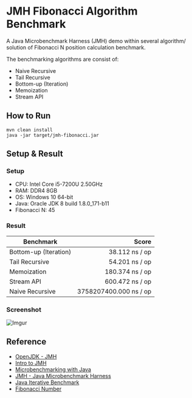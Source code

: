 # JMH Fibonacci Algorithm Benchmark

A Java Microbenchmark Harness (JMH) demo within several algorithm/ solution of Fibonacci N position calculation benchmark.

The benchmarking algorithms are consist of:

- Naive Recursive
- Tail Recursive
- Bottom-up (Iteration)
- Memoization
- Stream API





## How to Run

```console
mvn clean install
java -jar target/jmh-fibonacci.jar
```





## Setup & Result

### Setup

- CPU: Intel Core i5-7200U 2.50GHz
- RAM: DDR4 8GB
- OS: Windows 10 64-bit
- Java: Oracle JDK 8 build 1.8.0_171-b11
- Fibonacci N: 45

### Result

| Benchmark             |                  Score |
| --------------------- | ---------------------: |
| Bottom-up (Iteration) |         38.112 ns / op |
| Tail Recursive        |         54.201 ns / op |
| Memoization           |        180.374 ns / op |
| Stream API            |        600.472 ns / op |
| Naive Recursive       | 3758207400.000 ns / op |

### Screenshot

![Imgur](https://i.imgur.com/Lsm9W5h.png)



## Reference

- [OpenJDK - JMH](http://openjdk.java.net/projects/code-tools/jmh/)
- [Intro to JMH](http://java-performance.info/jmh/)
- [Microbenchmarking with Java](http://www.baeldung.com/java-microbenchmark-harness)
- [JMH - Java Microbenchmark Harness](http://tutorials.jenkov.com/java-performance/jmh.html)
- [Java Iterative Benchmark](https://github.com/smartinrub/java-iterative-benchmark)
- [Fibonacci Number](https://en.wikipedia.org/wiki/Fibonacci_number)